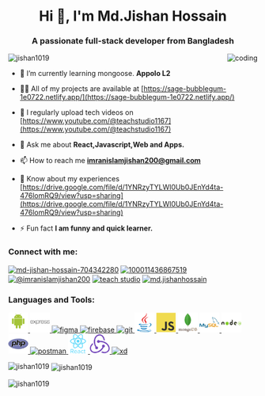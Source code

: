 <h1 align="center">Hi 👋, I'm Md.Jishan Hossain</h1>
<h3 align="center">A passionate full-stack developer from Bangladesh</h3>

<img align="right" alt="coding" src="https://media1.giphy.com/media/qgQUggAC3Pfv687qPC/giphy.gif">

<p align="left"> <img src="https://komarev.com/ghpvc/?username=jishan1019&label=Profile%20views&color=0e75b6&style=flat" alt="jishan1019" /> </p>

- 🌱 I’m currently learning mongoose. **Appolo L2**

- 👨‍💻 All of my projects are available at [https://sage-bubblegum-1e0722.netlify.app/](https://sage-bubblegum-1e0722.netlify.app/)

- 📝 I regularly upload tech videos on [https://www.youtube.com/@teachstudio1167](https://www.youtube.com/@teachstudio1167)

- 💬 Ask me about **React,Javascript,Web and Apps.**

- 📫 How to reach me **imranislamjishan200@gmail.com**

- 📄 Know about my experiences [https://drive.google.com/file/d/1YNRzyTYLWl0Ub0JEnYd4ta-476lomRQ9/view?usp=sharing](https://drive.google.com/file/d/1YNRzyTYLWl0Ub0JEnYd4ta-476lomRQ9/view?usp=sharing)

- ⚡ Fun fact **I am funny and quick learner.**

<h3 align="left">Connect with me:</h3>
<p align="left">
<a href="https://linkedin.com/in/md-jishan-hossain-704342280" target="blank"><img align="center" src="https://raw.githubusercontent.com/rahuldkjain/github-profile-readme-generator/master/src/images/icons/Social/linked-in-alt.svg" alt="md-jishan-hossain-704342280" height="30" width="40" /></a>
<a href="https://fb.com/100011436867519" target="blank"><img align="center" src="https://raw.githubusercontent.com/rahuldkjain/github-profile-readme-generator/master/src/images/icons/Social/facebook.svg" alt="100011436867519" height="30" width="40" /></a>
<a href="https://medium.com/@imranislamjishan200" target="blank"><img align="center" src="https://raw.githubusercontent.com/rahuldkjain/github-profile-readme-generator/master/src/images/icons/Social/medium.svg" alt="@imranislamjishan200" height="30" width="40" /></a>
<a href="https://www.youtube.com/c/teach studio" target="blank"><img align="center" src="https://raw.githubusercontent.com/rahuldkjain/github-profile-readme-generator/master/src/images/icons/Social/youtube.svg" alt="teach studio" height="30" width="40" /></a>
<a href="https://discord.gg/md.jishanhossain" target="blank"><img align="center" src="https://raw.githubusercontent.com/rahuldkjain/github-profile-readme-generator/master/src/images/icons/Social/discord.svg" alt="md.jishanhossain" height="30" width="40" /></a>
</p>

<h3 align="left">Languages and Tools:</h3>
<p align="left"> <a href="https://developer.android.com" target="_blank" rel="noreferrer"> <img src="https://raw.githubusercontent.com/devicons/devicon/master/icons/android/android-original-wordmark.svg" alt="android" width="40" height="40"/> </a> <a href="https://expressjs.com" target="_blank" rel="noreferrer"> <img src="https://raw.githubusercontent.com/devicons/devicon/master/icons/express/express-original-wordmark.svg" alt="express" width="40" height="40"/> </a> <a href="https://www.figma.com/" target="_blank" rel="noreferrer"> <img src="https://www.vectorlogo.zone/logos/figma/figma-icon.svg" alt="figma" width="40" height="40"/> </a> <a href="https://firebase.google.com/" target="_blank" rel="noreferrer"> <img src="https://www.vectorlogo.zone/logos/firebase/firebase-icon.svg" alt="firebase" width="40" height="40"/> </a> <a href="https://git-scm.com/" target="_blank" rel="noreferrer"> <img src="https://www.vectorlogo.zone/logos/git-scm/git-scm-icon.svg" alt="git" width="40" height="40"/> </a> <a href="https://www.java.com" target="_blank" rel="noreferrer"> <img src="https://raw.githubusercontent.com/devicons/devicon/master/icons/java/java-original.svg" alt="java" width="40" height="40"/> </a> <a href="https://developer.mozilla.org/en-US/docs/Web/JavaScript" target="_blank" rel="noreferrer"> <img src="https://raw.githubusercontent.com/devicons/devicon/master/icons/javascript/javascript-original.svg" alt="javascript" width="40" height="40"/> </a> <a href="https://www.mongodb.com/" target="_blank" rel="noreferrer"> <img src="https://raw.githubusercontent.com/devicons/devicon/master/icons/mongodb/mongodb-original-wordmark.svg" alt="mongodb" width="40" height="40"/> </a> <a href="https://www.mysql.com/" target="_blank" rel="noreferrer"> <img src="https://raw.githubusercontent.com/devicons/devicon/master/icons/mysql/mysql-original-wordmark.svg" alt="mysql" width="40" height="40"/> </a> <a href="https://nodejs.org" target="_blank" rel="noreferrer"> <img src="https://raw.githubusercontent.com/devicons/devicon/master/icons/nodejs/nodejs-original-wordmark.svg" alt="nodejs" width="40" height="40"/> </a> <a href="https://www.php.net" target="_blank" rel="noreferrer"> <img src="https://raw.githubusercontent.com/devicons/devicon/master/icons/php/php-original.svg" alt="php" width="40" height="40"/> </a> <a href="https://postman.com" target="_blank" rel="noreferrer"> <img src="https://www.vectorlogo.zone/logos/getpostman/getpostman-icon.svg" alt="postman" width="40" height="40"/> </a> <a href="https://reactjs.org/" target="_blank" rel="noreferrer"> <img src="https://raw.githubusercontent.com/devicons/devicon/master/icons/react/react-original-wordmark.svg" alt="react" width="40" height="40"/> </a> <a href="https://redux.js.org" target="_blank" rel="noreferrer"> <img src="https://raw.githubusercontent.com/devicons/devicon/master/icons/redux/redux-original.svg" alt="redux" width="40" height="40"/> </a> <a href="https://www.adobe.com/products/xd.html" target="_blank" rel="noreferrer"> <img src="https://cdn.worldvectorlogo.com/logos/adobe-xd.svg" alt="xd" width="40" height="40"/> </a> </p>

<p><img align="left" src="https://github-readme-stats.vercel.app/api/top-langs?username=jishan1019&show_icons=true&locale=en&layout=compact" alt="jishan1019" /></p>

<p>&nbsp;<img align="center" src="https://github-readme-stats.vercel.app/api?username=jishan1019&show_icons=true&locale=en" alt="jishan1019" /></p>

<p><img align="center" src="https://github-readme-streak-stats.herokuapp.com/?user=jishan1019&" alt="jishan1019" /></p>
